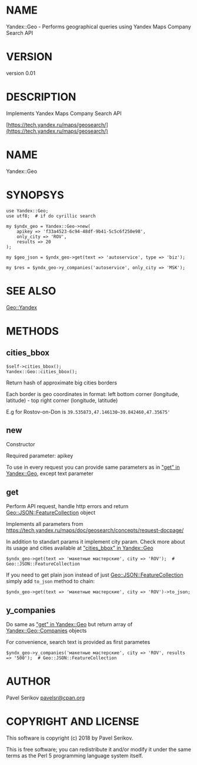 # NAME

Yandex::Geo - Performs geographical queries using Yandex Maps Company Search API

# VERSION

version 0.01

# DESCRIPTION

Implements Yandex Maps Company Search API 

[https://tech.yandex.ru/maps/geosearch/](https://tech.yandex.ru/maps/geosearch/)

# NAME

Yandex::Geo

# SYNOPSYS

    use Yandex::Geo;
    use utf8;  # if do cyrillic search
    
    my $yndx_geo = Yandex::Geo->new(
        apikey => 'f33a4523-6c94-48df-9b41-5c5c6f250e98',
        only_city => 'ROV',
        results => 20
    );
    
    my $geo_json = $yndx_geo->get(text => 'autoservice', type => 'biz');
    
    my $res = $yndx_geo->y_companies('autoservice', only_city => 'MSK');

# SEE ALSO

[Geo::Yandex](https://metacpan.org/pod/Geo::Yandex)

# METHODS

## cities\_bbox

    $self->cities_bbox();
    Yandex::Geo::cities_bbox();

Return hash of approximate big cities borders

Each border is geo coordinates in format: left bottom corner (longitude, latitude) - top right corner (longitude, latitude)

E.g for Rostov-on-Don is `39.535873,47.146130~39.842460,47.35675'`

## new

Constructor

Required parameter: apikey

To use in every request you can provide same parameters as in ["get" in Yandex::Geo](https://metacpan.org/pod/Yandex::Geo#get), except text parameter

## get

Perform API request, handle http errors and return [Geo::JSON::FeatureCollection](https://metacpan.org/pod/Geo::JSON::FeatureCollection) object

Implements all parameters from https://tech.yandex.ru/maps/doc/geosearch/concepts/request-docpage/

In addition to standart params it implement city param. Check more about its usage and cities available at ["cities\_bbox" in Yandex::Geo](https://metacpan.org/pod/Yandex::Geo#cities_bbox)

    $yndx_geo->get(text => 'макетные мастерские', city => 'ROV');  # Geo::JSON::FeatureCollection

If you need to get plain json instead of just [Geo::JSON::FeatureCollection](https://metacpan.org/pod/Geo::JSON::FeatureCollection) simply add `to_json` method to chain:

    $yndx_geo->get(text => 'макетные мастерские', city => 'ROV')->to_json;

## y\_companies

Do same as ["get" in Yandex::Geo](https://metacpan.org/pod/Yandex::Geo#get) but return array of [Yandex::Geo:;Companies](https://metacpan.org/pod/Yandex::Geo:;Companies) objects

For convenience, search text is provided as first parametes

    $yndx_geo->y_companies('макетные мастерские', city => 'ROV', results => '500');  # Geo::JSON::FeatureCollection

# AUTHOR

Pavel Serikov <pavelsr@cpan.org>

# COPYRIGHT AND LICENSE

This software is copyright (c) 2018 by Pavel Serikov.

This is free software; you can redistribute it and/or modify it under
the same terms as the Perl 5 programming language system itself.
